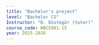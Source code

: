 ```yaml
---
title: "Bachelor's project"
level: "Bachelor CS"
Instructor: "D. Düstegör (tutor)"
course_code: WBCS901-15
year: 2025-2026
---
```


